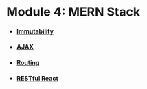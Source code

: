 # Module 4: MERN Stack

* #### [Immutability](/immutability.md)
* #### [AJAX](/react-ajax.md)
* #### [Routing](/react-routing.md)
* #### [RESTful React](/restful-react.md)
